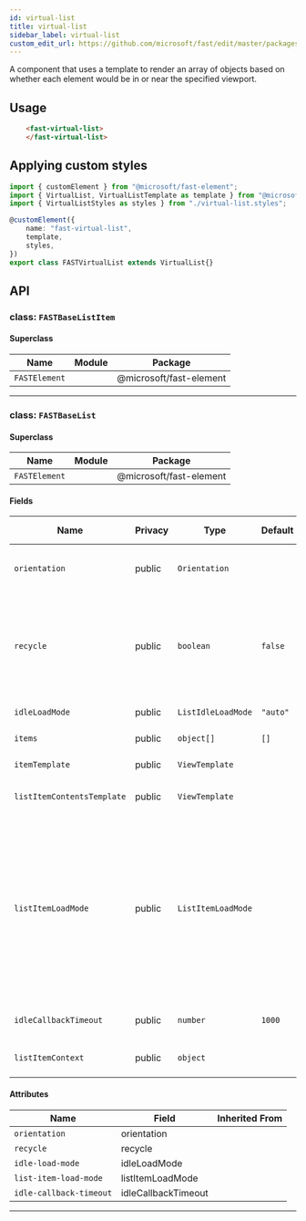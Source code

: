 ```yaml
---
id: virtual-list
title: virtual-list
sidebar_label: virtual-list
custom_edit_url: https://github.com/microsoft/fast/edit/master/packages/web-components/fast-foundation/src/virtual-list/README.md
---
```


A component that uses a template to render an array of objects based on whether each element would be in or near the specified viewport. 

## Usage

```html live
    <fast-virtual-list>
    </fast-virtual-list>
```

## Applying custom styles

```ts
import { customElement } from "@microsoft/fast-element";
import { VirtualList, VirtualListTemplate as template } from "@microsoft/fast-foundation";
import { VirtualListStyles as styles } from "./virtual-list.styles";

@customElement({
    name: "fast-virtual-list",
    template,
    styles,
})
export class FASTVirtualList extends VirtualList{}
```

## API



### class: `FASTBaseListItem`

#### Superclass

| Name          | Module | Package                 |
| ------------- | ------ | ----------------------- |
| `FASTElement` |        | @microsoft/fast-element |

<hr/>



### class: `FASTBaseList`

#### Superclass

| Name          | Module | Package                 |
| ------------- | ------ | ----------------------- |
| `FASTElement` |        | @microsoft/fast-element |

#### Fields

| Name                       | Privacy | Type               | Default  | Description                                                                                                                                                                                                                                                                                                                           | Inherited From |
| -------------------------- | ------- | ------------------ | -------- | ------------------------------------------------------------------------------------------------------------------------------------------------------------------------------------------------------------------------------------------------------------------------------------------------------------------------------------- | -------------- |
| `orientation`              | public  | `Orientation`      |          | Whether the list is oriented vertically or horizontally. Default is vertical.                                                                                                                                                                                                                                                         |                |
| `recycle`                  | public  | `boolean`          | `false`  | Whether or not to recycle the html container used to display items. May help performance but containers may retain artifacts from previous use that developers will need to clear.                                                                                                                                                    |                |
| `idleLoadMode`             | public  | `ListIdleLoadMode` | `"auto"` | Controls the idle load queue behavior.                                                                                                                                                                                                                                                                                                |                |
| `items`                    | public  | `object[]`         | `[]`     | The array of items to be displayed.                                                                                                                                                                                                                                                                                                   |                |
| `itemTemplate`             | public  | `ViewTemplate`     |          | The ViewTemplate used in the items repeat loop                                                                                                                                                                                                                                                                                        |                |
| `listItemContentsTemplate` | public  | `ViewTemplate`     |          | The ViewTemplate used to render a list item contents                                                                                                                                                                                                                                                                                  |                |
| `listItemLoadMode`         | public  | `ListItemLoadMode` |          | Determines when child virtual list items load content, or more specifically when the item's "loadContent" observable prop becomes 'true'.  "immediate": When the component connects. "manual": When set manually by some external code (ie. 'myListItem.laodContent = true') "idle": Items are loaded based on available idle cycles. |                |
| `idleCallbackTimeout`      | public  | `number`           | `1000`   | Defines the idle callback timeout value. Defaults to 1000                                                                                                                                                                                                                                                                             |                |
| `listItemContext`          | public  | `object`           |          | Used to pass custom context objects to list items.                                                                                                                                                                                                                                                                                    |                |

#### Attributes

| Name                    | Field               | Inherited From |
| ----------------------- | ------------------- | -------------- |
| `orientation`           | orientation         |                |
| `recycle`               | recycle             |                |
| `idle-load-mode`        | idleLoadMode        |                |
| `list-item-load-mode`   | listItemLoadMode    |                |
| `idle-callback-timeout` | idleCallbackTimeout |                |

<hr/>


